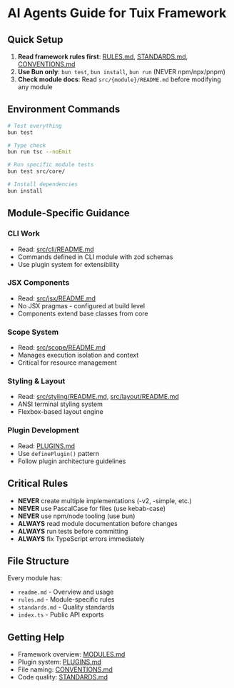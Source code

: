 # AI Agents Guide for Tuix Framework

## Quick Setup

1. **Read framework rules first**: [RULES.md](./RULES.md), [STANDARDS.md](./STANDARDS.md), [CONVENTIONS.md](./CONVENTIONS.md)
2. **Use Bun only**: `bun test`, `bun install`, `bun run` (NEVER npm/npx/pnpm)
3. **Check module docs**: Read `src/{module}/README.md` before modifying any module

## Environment Commands

```bash
# Test everything
bun test

# Type check
bun run tsc --noEmit

# Run specific module tests
bun test src/core/

# Install dependencies
bun install
```

## Module-Specific Guidance

### CLI Work
- Read: [src/cli/README.md](./src/cli/README.md)
- Commands defined in CLI module with zod schemas
- Use plugin system for extensibility

### JSX Components  
- Read: [src/jsx/README.md](./src/jsx/README.md)
- No JSX pragmas - configured at build level
- Components extend base classes from core

### Scope System
- Read: [src/scope/README.md](./src/scope/README.md)
- Manages execution isolation and context
- Critical for resource management

### Styling & Layout
- Read: [src/styling/README.md](./src/styling/README.md), [src/layout/README.md](./src/layout/README.md)
- ANSI terminal styling system
- Flexbox-based layout engine

### Plugin Development
- Read: [PLUGINS.md](./PLUGINS.md)
- Use `definePlugin()` pattern
- Follow plugin architecture guidelines

## Critical Rules

- **NEVER** create multiple implementations (-v2, -simple, etc.)
- **NEVER** use PascalCase for files (use kebab-case)
- **NEVER** use npm/node tooling (use bun)
- **ALWAYS** read module documentation before changes
- **ALWAYS** run tests before committing
- **ALWAYS** fix TypeScript errors immediately

## File Structure

Every module has:
- `readme.md` - Overview and usage
- `rules.md` - Module-specific rules  
- `standards.md` - Quality standards
- `index.ts` - Public API exports

## Getting Help

- Framework overview: [MODULES.md](./MODULES.md)
- Plugin system: [PLUGINS.md](./PLUGINS.md)
- File naming: [CONVENTIONS.md](./CONVENTIONS.md)
- Code quality: [STANDARDS.md](./STANDARDS.md)